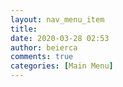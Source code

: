 ```yaml
---
layout: nav_menu_item
title: 
date: 2020-03-28 02:53
author: beierca
comments: true
categories: [Main Menu]
---
```

 
